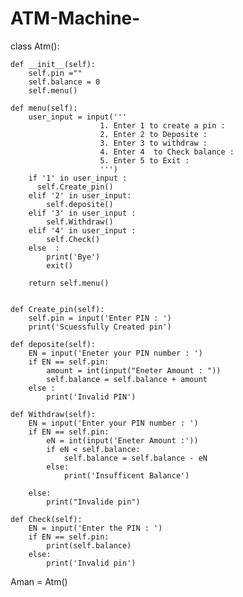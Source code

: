 # ATM-Machine-
class Atm():

    def __init__(self):
        self.pin =""
        self.balance = 0
        self.menu()

    def menu(self):
        user_input = input('''
                        1. Enter 1 to create a pin :
                        2. Enter 2 to Deposite :
                        3. Enter 3 to withdraw :
                        4. Enter 4  to Check balance :
                        5. Enter 5 to Exit :
                        ''')
        if '1' in user_input :
          self.Create_pin()
        elif '2' in user_input:
            self.deposite()
        elif '3' in user_input :
            self.Withdraw()
        elif '4' in user_input :
            self.Check()
        else  :
            print('Bye')
            exit()

        return self.menu()


    def Create_pin(self):
        self.pin = input('Enter PIN : ')
        print('Scuessfully Created pin')

    def deposite(self):
        EN = input('Eneter your PIN number : ')
        if EN == self.pin:
            amount = int(input("Eneter Amount : "))
            self.balance = self.balance + amount
        else :
            print('Invalid PIN')

    def Withdraw(self):
        EN = input('Enter your PIN number : ')
        if EN == self.pin:
            eN = int(input('Eneter Amount :'))
            if eN < self.balance:
                self.balance = self.balance - eN
            else:
                print('Insufficent Balance')

        else:
            print("Invalide pin")

    def Check(self):
        EN = input('Enter the PIN : ')
        if EN == self.pin:
            print(self.balance)
        else:
            print('Invalid pin')


Aman = Atm()
